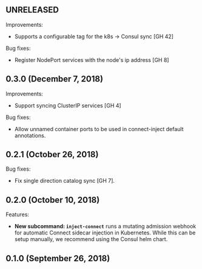 ## UNRELEASED
Improvements:

* Supports a configurable tag for the k8s -> Consul sync [GH 42]

Bug fixes:

* Register NodePort services with the node's ip address [GH 8]

## 0.3.0 (December 7, 2018)
Improvements:

* Support syncing ClusterIP services [GH 4]

Bug fixes:

* Allow unnamed container ports to be used in connect-inject default
  annotations.

## 0.2.1 (October 26, 2018)

Bug fixes:

* Fix single direction catalog sync [GH 7].

## 0.2.0 (October 10, 2018)

Features:

* **New subcommand: `inject-connect`** runs a mutating admission webhook for
  automatic Connect sidecar injection in Kubernetes. While this can be setup
  manually, we recommend using the Consul helm chart.

## 0.1.0 (September 26, 2018)

* Initial release
